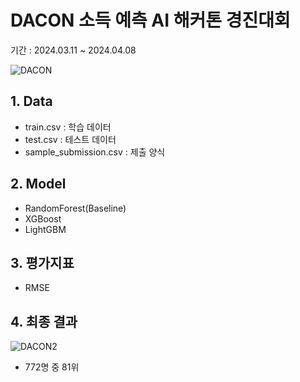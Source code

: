 
# DACON 소득 예측 AI 해커톤 경진대회
기간 : 2024.03.11 ~ 2024.04.08

![DACON](https://github.com/jaeyeongs/DACON/assets/87981867/64e3aaf7-28f9-42b6-9f75-4beb7ade19dd)

## 1. Data
- train.csv : 학습 데이터
- test.csv : 테스트 데이터
- sample_submission.csv : 제출 양식

## 2. Model

- RandomForest(Baseline)
- XGBoost
- LightGBM

## 3. 평가지표
- RMSE

## 4. 최종 결과
![DACON2](https://github.com/jaeyeongs/DACON/assets/87981867/e40f8f56-e024-4995-a4c1-9d1aaa23fa11)

- 772명 중 81위
